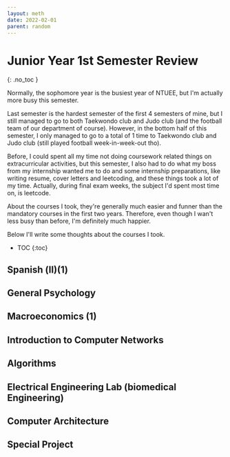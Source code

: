 ```yaml
---
layout: meth
date: 2022-02-01
parent: random
---
```

# Junior Year 1st Semester Review
{: .no_toc }

Normally, the sophomore year is the busiest year of NTUEE, but I'm actually more busy this semester.

Last semester is the hardest semester of the first 4 semesters of mine, but I still managed to go to both Taekwondo club and Judo club (and the football team of our department of course). However, in the bottom half of this semester, I only managed to go to a total of 1 time to Taekwondo club and Judo club (still played football week-in-week-out tho).

Before, I could spent all my time not doing coursework related things on extracurricular activities, but this semester, I also had to do what my boss from my internship wanted me to do and some internship preparations, like writing resume, cover letters and leetcoding, and these things took a lot of my time. Actually, during final exam weeks, the subject I'd spent most time on, is leetcode.

About the courses I took, they're generally much easier and funner than the mandatory courses in the first two years. Therefore, even though I wan't less busy than before, I'm definitely much happier.

Below I'll write some thoughts about the courses I took.

- TOC
{:toc}

## Spanish (Ⅱ)(1)

## General Psychology

## Macroeconomics (1)

## Introduction to Computer Networks

## Algorithms

## Electrical Engineering Lab (biomedical Engineering) 

## Computer Architecture

## Special Project